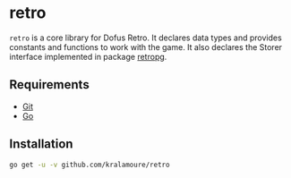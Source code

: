 # retro

`retro` is a core library for Dofus Retro. It declares data types and provides constants and functions to work with the
game. It also declares the Storer interface implemented in package [retropg](https://github.com/kralamoure/retropg).

## Requirements

- [Git](https://git-scm.com/)
- [Go](https://golang.org/)

## Installation

```sh
go get -u -v github.com/kralamoure/retro
```
